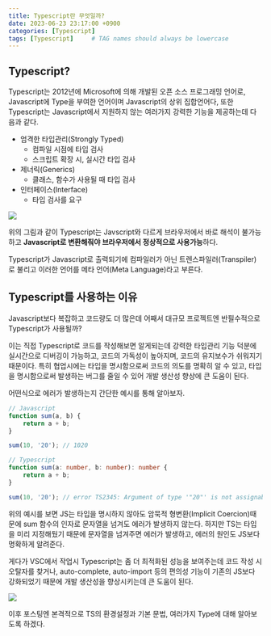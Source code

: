 ```yaml
---
title: Typescript란 무엇일까?
date: 2023-06-23 23:17:00 +0900
categories: [Typescript]
tags: [Typescript]     # TAG names should always be lowercase
---
```


## Typescript? 

Typescript는 2012년에 Microsoft에 의해 개발된 오픈 소스 프로그래밍 언어로, Javascript에 Type을 부여한 언어이며 Javascript의 상위 집합언어다, 또한 Typescript는 Javascript에서 지원하지 않는 여러가지 강력한 기능을 제공하는데 다음과 같다.

* 엄격한 타입관리(Strongly Typed)
    - 컴파일 시점에 타입 검사
    - 스크립트 확장 시, 실시간 타입 검사 
* 제너릭(Generics)
    - 클래스, 함수가 사용될 때 타입 검사
* 인터페이스(Interface)
    - 타입 검사를 요구 

![](https://968663149-files.gitbook.io/~/files/v0/b/gitbook-legacy-files/o/assets%2F-LDS-orWYJdO9Wve6CUx%2F-LDoRqknfjsiLCcr7LAK%2F-LDoRrpi3HqXZ5GeBzHG%2Ftypescript-compile.jpg?generation=1527740868432618&alt=media)

위의 그림과 같이 Typescript는 Javscript와 다르게 브라우저에서 바로 해석이 불가능하고 **Javascript로 변환해줘야 브라우저에서 정상적으로 사용가능**하다. 

Typescript가 Javascript로 출력되기에 컴파일러가 아닌 트렌스파일러(Transpiler)로 불리고 이러한 언어를 메타 언어(Meta Language)라고 부른다.

## Typescript를 사용하는 이유

Javascript보다 복잡하고 코드량도 더 많은데 어째서 대규모 프로젝트엔 반필수적으로 Typescript가 사용될까?

이는 직접 Typescript로 코드를 작성해보면 알게되는데 강력한 타입관리 기능 덕분에 실시간으로 디버깅이 가능하고, 코드의 가독성이 높아지며, 코드의 유지보수가 쉬워지기 때문이다. 특히 협업시에는 타입을 명시함으로써 코드의 의도를 명확히 알 수 있고, 타입을 명시함으로써 발생하는 버그를 줄일 수 있어 개발 생산성 향상에 큰 도움이 된다.

어떤식으로 에러가 발생하는지 간단한 예시를 통해 알아보자.

```javascript
// Javascript
function sum(a, b) {
    return a + b;
}

sum(10, '20'); // 1020
```

```typescript
// Typescript
function sum(a: number, b: number): number {
    return a + b;
}

sum(10, '20'); // error TS2345: Argument of type '"20"' is not assignable to parameter of type 'number'.
```

위의 예시를 보면 JS는 타입을 명시하지 않아도 암묵적 형변환(Implicit Coercion)때문에 sum 함수의 인자로 문자열을 넘겨도 에러가 발생하지 않는다. 하지만 TS는 타입을 미리 지정해뒀기 때문에 문자열을 넘겨주면 에러가 발생하고, 에러의 원인도 JS보다 명확하게 알려준다.

게다가 VSC에서 작업시 Typescript는 좀 더 최적화된 성능을 보여주는데 코드 작성 시 오탈자를 찾거나, auto-complete, auto-import 등의 편의성 기능이 기존의 JS보다 강화되었기 때문에 개발 생산성을 향상시키는데 큰 도움이 된다.

![](https://user-images.githubusercontent.com/8643457/125418761-c3f6503d-a9f7-442a-a28b-78665933f1e8.gif)

이후 포스팅엔 본격적으로 TS의 환경설정과 기본 문법, 여러가지 Type에 대해 알아보도록 하겠다.



